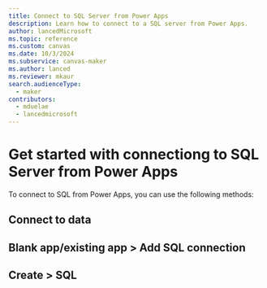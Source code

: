 ```yaml
---
title: Connect to SQL Server from Power Apps
description: Learn how to connect to a SQL server from Power Apps.
author: lancedMicrosoft
ms.topic: reference
ms.custom: canvas
ms.date: 10/3/2024
ms.subservice: canvas-maker
ms.author: lanced
ms.reviewer: mkaur
search.audienceType: 
  - maker
contributors:
  - mduelae
  - lancedmicrosoft
---
```


# Get started with connectiong to SQL Server from Power Apps


To connect to SQL from Power Apps, you can use the following methods:

## Connect to data 

## Blank app/existing app > Add SQL connection 

## Create > SQL 
